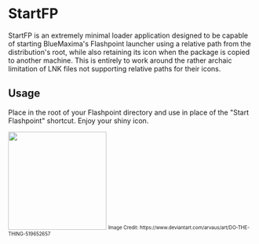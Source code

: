 # StartFP

StartFP is an extremely minimal loader application designed to be capable of starting BlueMaxima's Flashpoint launcher using a relative path from the distribution's root, while also retaining its icon when the package is copied to another machine. This is entirely to work around the rather archaic limitation of LNK files not supporting relative paths for their icons.

## Usage

Place in the root of your Flashpoint directory and use in place of the "Start Flashpoint" shortcut. Enjoy your shiny icon.

<img src="https://i.imgur.com/QSZHtMd.jpg" width="200">
<sub><sup>Image Credit: https://www.deviantart.com/arvaus/art/DO-THE-THING-519652657</sup></sub>
